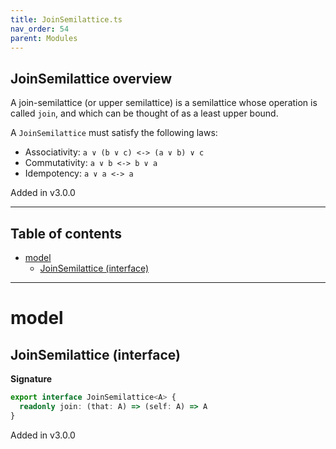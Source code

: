 ```yaml
---
title: JoinSemilattice.ts
nav_order: 54
parent: Modules
---
```


## JoinSemilattice overview

A join-semilattice (or upper semilattice) is a semilattice whose operation is called `join`, and which can be thought
of as a least upper bound.

A `JoinSemilattice` must satisfy the following laws:

- Associativity: `a ∨ (b ∨ c) <-> (a ∨ b) ∨ c`
- Commutativity: `a ∨ b <-> b ∨ a`
- Idempotency: `a ∨ a <-> a`

Added in v3.0.0

---

<h2 class="text-delta">Table of contents</h2>

- [model](#model)
  - [JoinSemilattice (interface)](#joinsemilattice-interface)

---

# model

## JoinSemilattice (interface)

**Signature**

```ts
export interface JoinSemilattice<A> {
  readonly join: (that: A) => (self: A) => A
}
```

Added in v3.0.0
